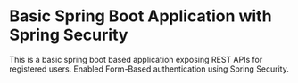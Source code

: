 # Basic Spring Boot Application with Spring Security 
This is a basic spring boot based application exposing REST APIs for registered users. 
Enabled Form-Based authentication using Spring Security.
